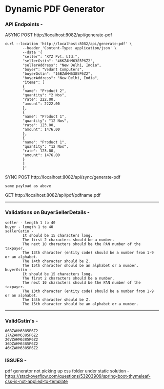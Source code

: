 # Dynamic PDF Generator

### API Endpoints -

ASYNC POST http://localhost:8082/api/generate-pdf
```
curl --location 'http://localhost:8082/api/generate-pdf' \
        --header 'Content-Type: application/json' \
        --data '{
        "seller": "XYZ Pvt. Ltd.",
        "sellerGstin": "46KZAHM6385P6Z2",
        "sellerAddress": "New Delhi, India",
        "buyer": "Vedant Computers",
        "buyerGstin": "16BZAHM6385P6Z2",
        "buyerAddress": "New Delhi, India",
        "items": [
        {
        "name": "Product 2",
        "quantity": "2 Nos",
        "rate": 222.00,
        "amount": 2222.00
        },
        {
        "name": "Product 1",
        "quantity": "12 Nos",
        "rate": 123.00,
        "amount": 1476.00
        },
        {
        "name": "Product 1",
        "quantity": "12 Nos",
        "rate": 123.00,
        "amount": 1476.00
        }
        ]
        }'
```
SYNC POST http://localhost:8082/api/sync/generate-pdf
```text
same payload as above
```
GET http://localhost:8082/api/pdf/pdfname.pdf

-----
### Validations on BuyerSellerDetails -
```
seller - length 1 to 40
buyer - length 1 to 40
sellerGstin - 
        It should be 15 characters long.
        The first 2 characters should be a number.
        The next 10 characters should be the PAN number of the taxpayer.
        The 13th character (entity code) should be a number from 1-9 or an alphabet.
        The 14th character should be Z.
        The 15th character should be an alphabet or a number.
buyerGstin - 
        It should be 15 characters long.
        The first 2 characters should be a number.
        The next 10 characters should be the PAN number of the taxpayer.
        The 13th character (entity code) should be a number from 1-9 or an alphabet.
        The 14th character should be Z.
        The 15th character should be an alphabet or a number.
```
-----
### ValidGstin's -
```
06BZAHM6385P6Z2
17AZAHM6385P6Z2
26VZAHM6385P6Z2
36DZAHM6385P6Z2
46KZAHM6385P6Z2
```

### ISSUES -

pdf generator not picking up css folder under static solution -
https://stackoverflow.com/questions/53203909/spring-boot-thymeleaf-css-is-not-applied-to-template